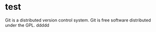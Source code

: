 # test
Git is a distributed  version control system.
Git is free software distributed under the GPL.
ddddd